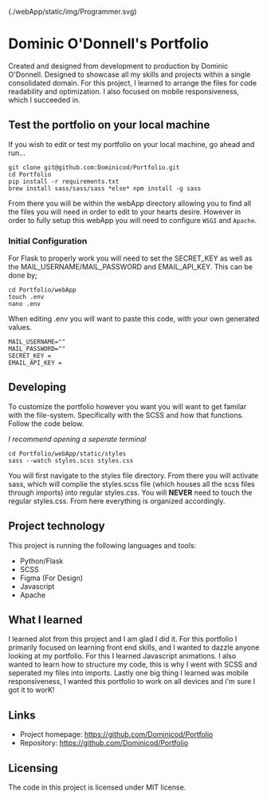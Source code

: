 (./webApp/static/img/Programmer.svg)

# Dominic O'Donnell's Portfolio

Created and designed from development to production by Dominic O'Donnell. 
Designed to showcase all my skills and projects within a single consolidated domain. 
For this project, I learned to arrange the files for code readability and optimization. 
I also focused on mobile responsiveness, which I succeeded in.

## Test the portfolio on your local machine

If you wish to edit or test my portfolio on your local machine, go ahead and run...

```shell
git clone git@github.com:Dominicod/Portfolio.git
cd Portfolio
pip install -r requirements.txt
brew install sass/sass/sass *else* npm install -g sass
```

From there you will be within the webApp directory allowing you to find all the files
you will need in order to edit to your hearts desire. However in order to fully
setup this webApp you will need to configure `WSGI` and `Apache`.

### Initial Configuration

For Flask to properly work you will need to set the SECRET_KEY as well as the 
MAIL_USERNAME/MAIL_PASSWORD and EMAIL_API_KEY. This can be done by;

```shell
cd Portfolio/webApp
touch .env
nano .env
```
When editing .env you will want to paste this code, with your own generated values.

```
MAIL_USERNAME=""
MAIL_PASSWORD=""
SECRET_KEY =
EMAIL_API_KEY = 
```

## Developing

To customize the portfolio however you want you will want to get familar with the file-system.
Specifically with the SCSS and how that functions. Follow the code below.

*I recommend opening a seperate terminal*

```shell
cd Portfolio/webApp/static/styles
sass --watch styles.scss styles.css
```

You will first navigate to the styles file directory. From there you will activate
sass, which will complie the styles.scss file (which houses all the scss files through imports)
into regular styles.css. You will **NEVER** need to touch the regular styles.css.
From here everything is organized accordingly.

## Project technology

This project is running the following languages and tools:

* Python/Flask
* SCSS
* Figma (For Design)
* Javascript
* Apache

## What I learned

I learned alot from this project and I am glad I did it. For this portfolio I primarily focused on learning front end skills, and I wanted to dazzle anyone looking at my portfolio. For this I learned Javascript animations. I also wanted to learn how to structure my code, this is why I went with SCSS and seperated my files into imports. Lastly one big thing I learned was mobile responsiveness, I wanted this portfolio to work on all devices and i'm sure I got it to worK!

## Links

- Project homepage: https://github.com/Dominicod/Portfolio
- Repository: https://github.com/Dominicod/Portfolio



## Licensing

The code in this project is licensed under MIT license.